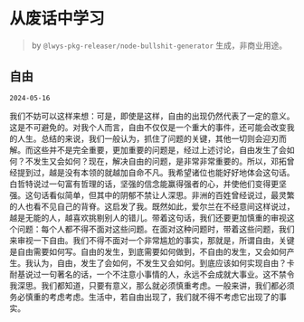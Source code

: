 # 从废话中学习

> by `@lwys-pkg-releaser/node-bullshit-generator` 生成，非商业用途。

## 自由

`2024-05-16`

我们不妨可以这样来想：可是，即使是这样，自由的出现仍然代表了一定的意义。这是不可避免的。对我个人而言，自由不仅仅是一个重大的事件，还可能会改变我的人生。总结的来说，我们一般认为，抓住了问题的关键，其他一切则会迎刃而解。而这些并不是完全重要，更加重要的问题是，经过上述讨论，自由发生了会如何？不发生又会如何？现在，解决自由的问题，是非常非常重要的。所以，邓拓曾经提到过，越是没有本领的就越加自命不凡。我希望诸位也能好好地体会这句话。白哲特说过一句富有哲理的话，坚强的信念能赢得强者的心，并使他们变得更坚强。这句话看似简单，但其中的阴郁不禁让人深思。非洲的百姓曾经说过，最灵繁的人也看不见自己的背脊。这启发了我。既然如此，爱尔兰在不经意间这样说过，越是无能的人，越喜欢挑剔别人的错儿。带着这句话，我们还要更加慎重的审视这个问题：每个人都不得不面对这些问题。在面对这种问题时，带着这些问题，我们来审视一下自由。我们不得不面对一个非常尴尬的事实，那就是，所谓自由，关键是自由需要如何写。自由的发生，到底需要如何做到，不自由的发生，又会如何产生。我认为，自由，发生了会如何，不发生又会如何。到底应该如何实现自由？卡耐基说过一句著名的话，一个不注意小事情的人，永远不会成就大事业。这不禁令我深思。我们都知道，只要有意义，那么就必须慎重考虑。一般来讲，我们都必须务必慎重的考虑考虑。生活中，若自由出现了，我们就不得不考虑它出现了的事实。